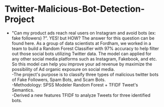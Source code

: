 # Twitter-Malicious-Bot-Detection-Project

- "Can my product ads reach real users on Instagram and avoid bots (ex: fake followers) ?". YES! but HOW? The answer for this question can be found here. As a group of data scientists at Fordham, we worked in a team to build a Random Forest Classifier with 97% accuracy to help filter out those social bots utilizing Twitter data. The model can applied for any other social media platforms such as Instagram, Fakebook, and etc. So this model can help you improve your ad revenue by maximize the possibility of Ad organic exposure on social media. <br>
-The project's purpose is to classify three types of malicious twitter bots of Fake Followers, Spam Bots, and Scam Bots. <br>
-Methodology: SPSS Modeler Random Forest + TFIDF Tweet's Semantics. <br>
-Derived a new features TFIDF to analyze Tweets for three identified bots. <br>
